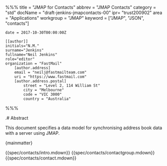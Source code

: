 %%%
    title = "JMAP for Contacts"
    abbrev = "JMAP Contacts"
    category = "std"
    docName = "draft-jenkins-jmapcontacts-00"
    ipr= "trust200902"
    area = "Applications"
    workgroup = "JMAP"
    keyword = ["JMAP", "JSON", "contacts"]

    date = 2017-10-30T00:00:00Z

    [[author]]
    initials="N.M."
    surname="Jenkins"
    fullname="Neil Jenkins"
    role="editor"
    organization = "FastMail"
        [author.address]
        email = "neilj@fastmailteam.com"
        uri = "https://www.fastmail.com"
        [author.address.postal]
            street = "Level 2, 114 William St"
            city = "Melbourne"
            code = "VIC 3000"
            country = "Australia"
%%%

.# Abstract

This document specifies a data model for synchronising address book data with a server using JMAP.

{mainmatter}

{{spec/contacts/intro.mdown}}
{{spec/contacts/contactgroup.mdown}}
{{spec/contacts/contact.mdown}}
